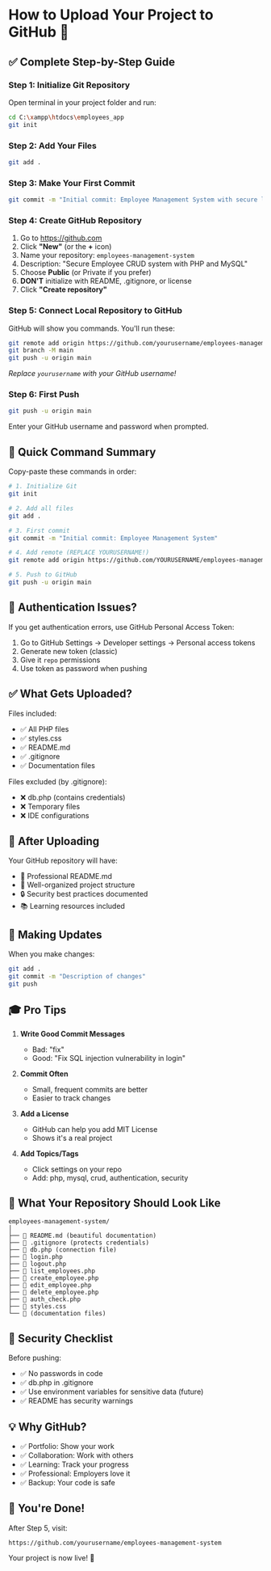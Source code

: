 # How to Upload Your Project to GitHub 🚀

## ✅ Complete Step-by-Step Guide

### Step 1: Initialize Git Repository

Open terminal in your project folder and run:

```bash
cd C:\xampp\htdocs\employees_app
git init
```

### Step 2: Add Your Files

```bash
git add .
```

### Step 3: Make Your First Commit

```bash
git commit -m "Initial commit: Employee Management System with secure login"
```

### Step 4: Create GitHub Repository

1. Go to https://github.com
2. Click **"New"** (or the **+** icon)
3. Name your repository: `employees-management-system`
4. Description: "Secure Employee CRUD system with PHP and MySQL"
5. Choose **Public** (or Private if you prefer)
6. **DON'T** initialize with README, .gitignore, or license
7. Click **"Create repository"**

### Step 5: Connect Local Repository to GitHub

GitHub will show you commands. You'll run these:

```bash
git remote add origin https://github.com/yourusername/employees-management-system.git
git branch -M main
git push -u origin main
```

*Replace `yourusername` with your GitHub username!*

### Step 6: First Push

```bash
git push -u origin main
```

Enter your GitHub username and password when prompted.

## 📝 Quick Command Summary

Copy-paste these commands in order:

```bash
# 1. Initialize Git
git init

# 2. Add all files
git add .

# 3. First commit
git commit -m "Initial commit: Employee Management System"

# 4. Add remote (REPLACE YOURUSERNAME!)
git remote add origin https://github.com/YOURUSERNAME/employees-management-system.git

# 5. Push to GitHub
git push -u origin main
```

## 🔐 Authentication Issues?

If you get authentication errors, use GitHub Personal Access Token:

1. Go to GitHub Settings → Developer settings → Personal access tokens
2. Generate new token (classic)
3. Give it `repo` permissions
4. Use token as password when pushing

## ✅ What Gets Uploaded?

Files included:
- ✅ All PHP files
- ✅ styles.css
- ✅ README.md
- ✅ .gitignore
- ✅ Documentation files

Files excluded (by .gitignore):
- ❌ db.php (contains credentials)
- ❌ Temporary files
- ❌ IDE configurations

## 🎯 After Uploading

Your GitHub repository will have:
- 📄 Professional README.md
- 📁 Well-organized project structure
- 🔒 Security best practices documented
- 📚 Learning resources included

## 🔄 Making Updates

When you make changes:

```bash
git add .
git commit -m "Description of changes"
git push
```

## 🎓 Pro Tips

1. **Write Good Commit Messages**
   - Bad: "fix"
   - Good: "Fix SQL injection vulnerability in login"

2. **Commit Often**
   - Small, frequent commits are better
   - Easier to track changes

3. **Add a License**
   - GitHub can help you add MIT License
   - Shows it's a real project

4. **Add Topics/Tags**
   - Click settings on your repo
   - Add: php, mysql, crud, authentication, security

## 📸 What Your Repository Should Look Like

```
employees-management-system/
│
├── 📄 README.md (beautiful documentation)
├── 📄 .gitignore (protects credentials)
├── 📄 db.php (connection file)
├── 📄 login.php
├── 📄 logout.php
├── 📄 list_employees.php
├── 📄 create_employee.php
├── 📄 edit_employee.php
├── 📄 delete_employee.php
├── 📄 auth_check.php
├── 📄 styles.css
└── 📄 (documentation files)
```

## 🚨 Security Checklist

Before pushing:
- ✅ No passwords in code
- ✅ db.php in .gitignore
- ✅ Use environment variables for sensitive data (future)
- ✅ README has security warnings

## 💡 Why GitHub?

- ✅ Portfolio: Show your work
- ✅ Collaboration: Work with others
- ✅ Learning: Track your progress
- ✅ Professional: Employers love it
- ✅ Backup: Your code is safe

## 🎉 You're Done!

After Step 5, visit:
```
https://github.com/yourusername/employees-management-system
```

Your project is now live! 🚀

